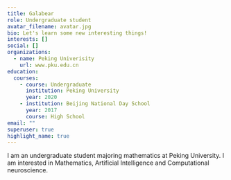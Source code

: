 ```yaml
---
title: Galabear
role: Undergraduate student
avatar_filename: avatar.jpg
bio: Let's learn some new interesting things!
interests: []
social: []
organizations:
  - name: Peking Univerisity
    url: www.pku.edu.cn
education:
  courses:
    - course: Undergraduate
      institution: Peking University
      year: 2020
    - institution: Beijing National Day School
      year: 2017
      course: High School
email: ""
superuser: true
highlight_name: true
---
```

I am an undergraduate student majoring mathematics at Peking University. I am interested in Mathematics, Artificial Intelligence and Computational neuroscience.